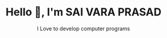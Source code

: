 <center>
<h1> Hello 👋, I'm SAI VARA PRASAD </h1>
<p> I Love to develop computer programs </p>
</center>
